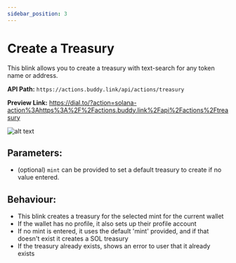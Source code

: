 ```yaml
---
sidebar_position: 3
---
```


# Create a Treasury

This blink allows you to create a treasury with text-search for any token name or address.

**API Path:** `https://actions.buddy.link/api/actions/treasury`

**Preview Link:** https://dial.to/?action=solana-action%3Ahttps%3A%2F%2Factions.buddy.link%2Fapi%2Factions%2Ftreasury

![alt text](@site/static/img/blink-treasury.png)

## Parameters:
- (optional) `mint` can be provided to set a default treasury to create if no value entered.

## Behaviour:
- This blink creates a treasury for the selected mint for the current wallet
- If the wallet has no profile, it also sets up their profile account
- If no mint is entered, it uses the default 'mint' provided, and if that doesn't exist it creates a SOL treasury
- If the treasury already exists, shows an error to user that it already exists
